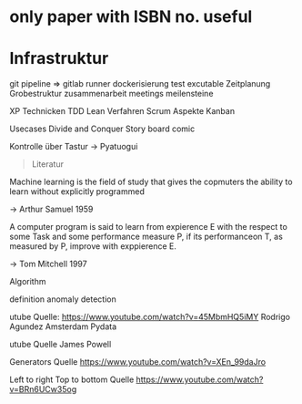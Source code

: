 # only paper with ISBN no. useful

# Infrastruktur
git
pipeline
=> gitlab runner
dockerisierung
test
excutable
Zeitplanung
Grobestruktur
zusammenarbeit
meetings
meilensteine

XP Technicken
TDD
Lean Verfahren
Scrum Aspekte
Kanban

Usecases
Divide and Conquer
Story board comic

Kontrolle über Tastur
-> Pyatuogui

> Literatur

Machine learning is the field of study that gives the copmuters the ability to learn without explicitly programmed

-> Arthur Samuel 1959

A computer program is said to learn from expierence E with the respect to some Task and some performance measure P, if its performanceon T, as measured by P, improve with exppierence E.

-> Tom Mitchell 1997

Algorithm

definition
anomaly detection

utube Quelle: https://www.youtube.com/watch?v=45MbmHQ5iMY
Rodrigo Agundez Amsterdam Pydata


utube Quelle
James Powell

Generators 
Quelle https://www.youtube.com/watch?v=XEn_99daJro

Left to right
Top to bottom 
Quelle https://www.youtube.com/watch?v=BRn6UCw35og